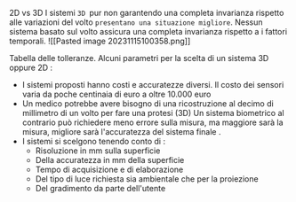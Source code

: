 2D vs 3D
I sistemi `3D `pur non garantendo una completa invarianza rispetto alle variazioni del volto `presentano una situazione migliore`. Nessun sistema basato sul volto assicura una completa invarianza rispetto a i fattori temporali.
![[Pasted image 20231115100358.png]]

Tabella delle tolleranze.
Alcuni parametri per la scelta di un sistema 3D oppure 2D :
- I sistemi proposti hanno costi e accuratezze diversi.
	Il costo dei sensori varia da poche centinaia di euro a oltre 10.000 euro
- Un medico potrebbe avere bisogno di una ricostruzione al decimo di millimetro di un volto per fare una protesi (3D)
	Un sistema biometrico al contrario può richiedere meno errore sulla misura, ma maggiore sarà la misura, migliore sarà l'accuratezza del sistema finale .
- I sistemi si scelgono tenendo conto di :
	- Risoluzione in mm sulla superficie
	- Della accuratezza in mm della superficie
	- Tempo di acquisizione e di elaborazione
	- Del tipo di luce richiesta sia ambientale che per la proiezione
	- Del gradimento da parte dell'utente